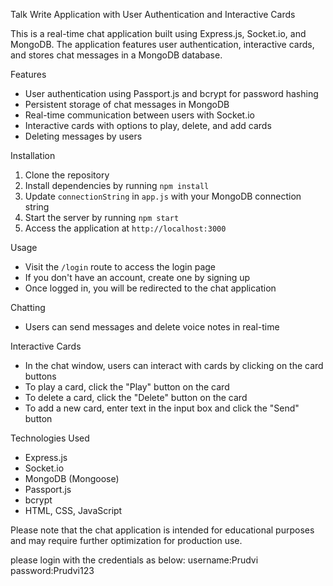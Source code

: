 Talk Write Application with User Authentication and Interactive Cards

This is a real-time chat application built using Express.js, Socket.io, and MongoDB. The application features user authentication, interactive cards, and stores chat messages in a MongoDB database.

Features

- User authentication using Passport.js and bcrypt for password hashing
- Persistent storage of chat messages in MongoDB
- Real-time communication between users with Socket.io
- Interactive cards with options to play, delete, and add cards
- Deleting messages by users

Installation

1. Clone the repository
2. Install dependencies by running `npm install`
3. Update `connectionString` in `app.js` with your MongoDB connection string
4. Start the server by running `npm start`
5. Access the application at `http://localhost:3000`

Usage

- Visit the `/login` route to access the login page
- If you don't have an account, create one by signing up
- Once logged in, you will be redirected to the chat application

 Chatting

- Users can send messages and delete voice notes in real-time

Interactive Cards

- In the chat window, users can interact with cards by clicking on the card buttons
- To play a card, click the "Play" button on the card
- To delete a card, click the "Delete" button on the card
- To add a new card, enter text in the input box and click the "Send" button

Technologies Used

- Express.js
- Socket.io
- MongoDB (Mongoose)
- Passport.js
- bcrypt
- HTML, CSS, JavaScript

Please note that the chat application is intended for educational purposes and may require further optimization for production use.

please login with the credentials as below:
username:Prudvi
password:Prudvi123
